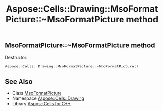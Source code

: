﻿---
title: Aspose::Cells::Drawing::MsoFormatPicture::~MsoFormatPicture method
linktitle: ~MsoFormatPicture
second_title: Aspose.Cells for C++ API Reference
description: 'Aspose::Cells::Drawing::MsoFormatPicture::~MsoFormatPicture method. Destructor in C++.'
type: docs
weight: 200
url: /cpp/aspose.cells.drawing/msoformatpicture/~msoformatpicture/
---
## MsoFormatPicture::~MsoFormatPicture method


Destructor.

```cpp
Aspose::Cells::Drawing::MsoFormatPicture::~MsoFormatPicture()
```

## See Also

* Class [MsoFormatPicture](../)
* Namespace [Aspose::Cells::Drawing](../../)
* Library [Aspose.Cells for C++](../../../)
